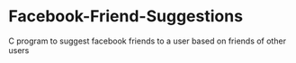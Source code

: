 # Facebook-Friend-Suggestions
C program to suggest facebook friends to a user based on friends of other users
